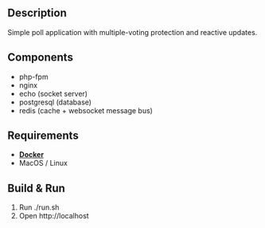 ## Description
Simple poll application with multiple-voting protection and reactive updates.

## Components
- php-fpm 
- nginx
- echo (socket server)
- postgresql (database)
- redis (cache + websocket message bus)

## Requirements
- **[Docker](https://www.docker.com/)**
- MacOS / Linux

## Build & Run
1. Run ./run.sh
2. Open http://localhost
